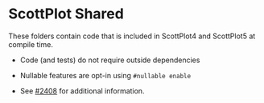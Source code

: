 # ScottPlot Shared

These folders contain code that is included in ScottPlot4 and ScottPlot5 at compile time.

* Code (and tests) do not require outside dependencies

* Nullable features are opt-in using `#nullable enable`

* See [#2408](https://github.com/ScottPlot/ScottPlot/issues/2408) for additional information.